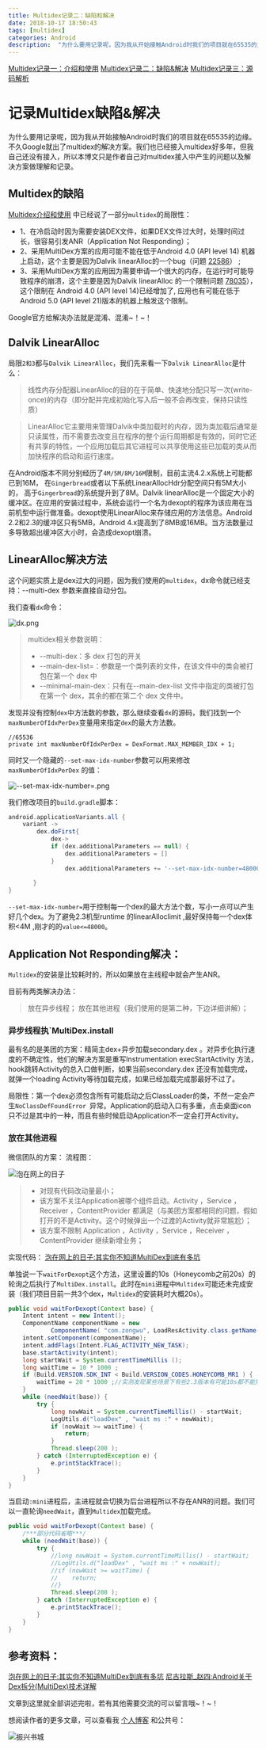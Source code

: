 ```yaml
---
title: Multidex记录二：缺陷和解决
date: 2018-10-17 18:50:43
tags: [multidex]
categories: Android
description:  "为什么要用记录呢，因为我从开始接触Android时我们的项目就在65535的边缘。不久Google就出了multidex的解决方案。我们也已经接入multidex好多年，但我自己还没有接入，所以本博文只是作者自己对multidex接入中产生的问题以及解决方案做理解和记录。"
---
```


[Multidex记录一：介绍和使用](http://dandanlove.com/2018/10/16/multidex1/)
[Multidex记录二：缺陷&解决](http://dandanlove.com/2018/10/17/multidex2)
[Multidex记录三：源码解析](http://dandanlove.com/2018/10/18/multidex3)

# 记录Multidex缺陷&解决

为什么要用记录呢，因为我从开始接触Android时我们的项目就在65535的边缘。不久Google就出了multidex的解决方案。我们也已经接入multidex好多年，但我自己还没有接入，所以本博文只是作者自己对multidex接入中产生的问题以及解决方案做理解和记录。

## Multidex的缺陷
[Multidex介绍和使用](https://www.jianshu.com/p/9d9c2dbba223) 中已经说了一部分`multidex`的局限性：

- 1、在冷启动时因为需要安装DEX文件，如果DEX文件过大时，处理时间过长，很容易引发ANR（Application Not Responding）；
- 2、采用MultiDex方案的应用可能不能在低于Android 4.0 (API level 14) 机器上启动，这个主要是因为Dalvik linearAlloc的一个bug（问题 [22586](http://b.android.com/22586?hl=zh-cn)） ;
- 3、采用MultiDex方案的应用因为需要申请一个很大的内存，在运行时可能导致程序的崩溃，这个主要是因为Dalvik linearAlloc 的一个限制问题 [78035](http://b.android.com/78035?hl=zh-cn)），这个限制在 Android 4.0 (API level 14)已经增加了, 应用也有可能在低于 Android 5.0 (API level 21)版本的机器上触发这个限制。

Google官方给解决办法就是混淆、混淆~！~！

## Dalvik LinearAlloc

局限`2和3`都与`Dalvik LinearAlloc`，我们先来看一下`Dalvik LinearAlloc`是什么：

> 线性内存分配器LinearAlloc的目的在于简单、快速地分配只写一次(write-once)的内存（即分配并完成初始化写入后一般不会再改变，保持只读性质）

> LinearAlloc它主要用来管理Dalvik中类加载时的内存，因为类加载后通常是只读属性，而不需要去改变且在程序的整个运行周期都是有效的，同时它还有共享的特性，一个应用加载后其它进程可以共享使用这些已加载的类从而加快程序的启动和运行速度。

在Android版本不同分别经历了`4M/5M/8M/16M`限制，目前主流4.2.x系统上可能都已到16M， 在`Gingerbread`或者以下系统LinearAllocHdr分配空间只有5M大小的， 高于`Gingerbread`的系统提升到了8M。Dalvik linearAlloc是一个固定大小的缓冲区。在应用的安装过程中，系统会运行一个名为dexopt的程序为该应用在当前机型中运行做准备。dexopt使用LinearAlloc来存储应用的方法信息。Android 2.2和2.3的缓冲区只有5MB，Android 4.x提高到了8MB或16MB。当方法数量过多导致超出缓冲区大小时，会造成dexopt崩溃。

## LinearAlloc解决方法

这个问题实质上是dex过大的问题，因为我们使用的`multidex`，dx命令就已经支持：--multi-dex 参数来直接自动分包。

我们查看`dx`命令：

![dx.png](https://img-blog.csdnimg.cn/img_convert/f0e3706a7f8ea86f362614f7190f7332.png#pic_center)

> multidex相关参数说明：
>- --multi-dex：多 dex 打包的开关
>- --main-dex-list=<file>：参数是一个类列表的文件，在该文件中的类会被打包在第一个 dex 中
>- --minimal-main-dex：只有在--main-dex-list 文件中指定的类被打包在第一个 dex，其余的都在第二个 dex 文件中。

发现并没有控制`dex`中方法数的参数，那么继续查看`dx`的源码，我们找到一个`maxNumberOfIdxPerDex`变量用来指定`dex`的最大方法数。

```
//65536
private int maxNumberOfIdxPerDex = DexFormat.MAX_MEMBER_IDX + 1;
```

同时又一个隐藏的`--set-max-idx-number`参数可以用来修改`maxNumberOfIdxPerDex` 的值：

![--set-max-idx-number=.png](https://img-blog.csdnimg.cn/img_convert/0db153026a99a18a63a185a2006e2e31.png#pic_center)


我们修改项目的`build.gradle`脚本：

```groovy
android.applicationVariants.all {
    variant ->
        dex.doFirst{
            dex->
            if (dex.additionalParameters == null) {
                dex.additionalParameters = []
            }
                dex.additionalParameters += '--set-max-idx-number=48000'
 
       }
}
```

`--set-max-idx-number=`用于控制每一个dex的最大方法个数，写小一点可以产生好几个dex。为了避免2.3机型runtime 的linearAlloclimit ,最好保持每一个dex体积<4M ,刚才的的`value<=48000`。

## Application Not Responding解决：

`Multidex`的安装是比较耗时的，所以如果放在主线程中就会产生ANR。

目前有两类解决办法：
> 放在异步线程；
> 放在其他进程（我们使用的是第二种，下边详细讲解）；

### 异步线程执`MultiDex.install

最有名的是美团的方案：精简主dex+异步加载secondary.dex 。对异步化执行速度的不确定性，他们的解决方案是重写Instrumentation execStartActivity 方法，hook跳转Activity的总入口做判断，如果当前secondary.dex 还没有加载完成，就弹一个loading Activity等待加载完成，如果已经加载完成那最好不过了。

局限性：第一个dex必须包含所有可能启动之后ClassLoader的类，不然一定会产生`NoClassDefFoundError `异常。Application的启动入口有多重，点击桌面icon只不过是其中的一种，而且有些时候启动Application不一定会打开Activity。

### 放在其他进程

微信团队的方案：
流程图：

![泡在网上的日子](https://img-blog.csdnimg.cn/img_convert/012a5390a9c1da43bf34534ce41f6b9a.png#pic_center)

>- 对现有代码改动量最小；
>- 该方案不关注Application被哪个组件启动。Activity ，Service ，Receiver ，ContentProvider 都满足（与美团方案都相同的问题，假如打开的不是Activity。这个时候弹出一个过渡的Activity就非常尴尬）；
>- 该方案不限制 Application ，Activity ，Service ，Receiver ，ContentProvider 继续新增业务；

实现代码：
[泡在网上的日子:其实你不知道MultiDex到底有多坑](http://www.jcodecraeer.com/a/anzhuokaifa/androidkaifa/2015/1218/3789.html)

单独说一下`waitForDexopt`这个方法，这里设置的10s（Honeycomb之前20s）的轮询之后执行了`MultiDex.install`。此时在`mini`进程中`Multidex`可能还未完成安装（我们项目目前一共3个dex，`Multidex`的安装耗时大概20s）。

```java
public void waitForDexopt(Context base) {
    Intent intent = new Intent();
    ComponentName componentName = new
            ComponentName( "com.zongwu", LoadResActivity.class.getName());
    intent.setComponent(componentName);
    intent.addFlags(Intent.FLAG_ACTIVITY_NEW_TASK);
    base.startActivity(intent);
    long startWait = System.currentTimeMillis ();
    long waitTime = 10 * 1000 ;
    if (Build.VERSION.SDK_INT < Build.VERSION_CODES.HONEYCOMB_MR1 ) {
        waitTime = 20 * 1000 ;//实测发现某些场景下有些2.3版本有可能10s都不能完成optdex
    }
    while (needWait(base)) {
        try {
            long nowWait = System.currentTimeMillis() - startWait;
            LogUtils.d("loadDex" , "wait ms :" + nowWait);
            if (nowWait >= waitTime) {
                return;
            }
            Thread.sleep(200 );
        } catch (InterruptedException e) {
            e.printStackTrace();
        }
    }
}
```

当启动`:mini`进程后，主进程就会切换为后台进程所以不存在ANR的问题。我们可以一直轮询`needWait`，直到`Multidex`加载完成。

```java
public void waitForDexopt(Context base) {
    /***部分代码省略***/
    while (needWait(base)) {
        try {
            //long nowWait = System.currentTimeMillis() - startWait;
            //LogUtils.d("loadDex" , "wait ms :" + nowWait);
            //if (nowWait >= waitTime) {
            //    return;
            //}
            Thread.sleep(200 );
        } catch (InterruptedException e) {
            e.printStackTrace();
        }
    }
}
```

## 参考资料：
[泡在网上的日子:其实你不知道MultiDex到底有多坑](http://www.jcodecraeer.com/a/anzhuokaifa/androidkaifa/2015/1218/3789.html)
[尼古拉斯_赵四:Android关于Dex拆分(MultiDex)技术详解](https://blog.csdn.net/jiangwei0910410003/article/details/50799573)

文章到这里就全部讲述完啦，若有其他需要交流的可以留言哦~！~！

想阅读作者的更多文章，可以查看我 [个人博客](http://dandanlove.com/) 和公共号：

![振兴书城](https://img-blog.csdnimg.cn/img_convert/dfe67a34f4fbdb8227296a417c1b2ca8.png#pic_center)